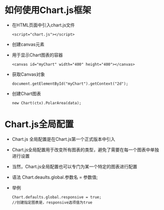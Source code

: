 # 如何使用Chart.js框架


 - 在HTML页面中引入chart.js文件

       <script="chart.js"></script>

 - 创建canvas元素

 - 用于显示Chart图表的容器

       <canvas id="myChart" width="400" height="400"></canvas>

 - 获取Canvas对象

       document.getElementById("myChart").getContext("2d");

 - 创建Chart图表

       new Chart(ctx).PolarArea(data);

# Chart.js全局配置

 - Chart.js 全局配置是在Chart.js第一个正式版本中引入

 - Chart.js全局配置用于改变所有图表的类型，避免了需要在每一个图表中单独进行设置

 - 当然，Chart.js全局配置也可以专门为某一个特定的图表进行配置

 - 语法
       Chart.deaults.global.参数名 = 参数值;


 - 举例

       Chart.defaults.global.responsive = true;
       //创建指定图表是，responsive选项值为true











